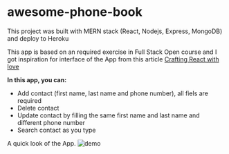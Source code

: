 # awesome-phone-book
This project was built with MERN stack (React, Nodejs, Express, MongoDB) and deploy to Heroku

This app is based on an required exercise in Full Stack Open course and I got inspiration for interface of the App from this article [Crafting React with love](https://dev.solita.fi/2016/07/20/crafting-react-with-love.html)

**In this app, you can:**
- Add contact (first name, last name and phone number), all fiels are required
- Delete contact
- Update contact by filling the same first name and last name and different phone number
- Search contact as you type

A quick look of the App.
![demo](https://i.ibb.co/FBC2vwT/phonebook.png)
